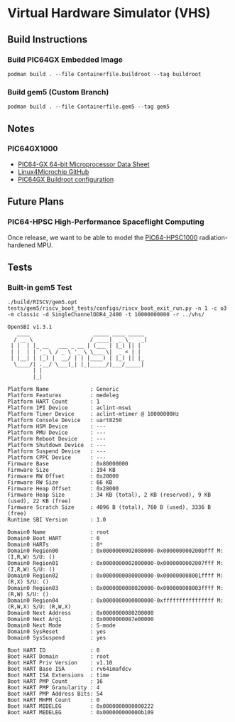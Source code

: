 # Virtual Hardware Simulator (VHS)

## Build Instructions

### Build PIC64GX Embedded Image

`podman build . --file Containerfile.buildroot --tag buildroot`

### Build gem5 (Custom Branch)

`podman build . --file Containerfile.gem5 --tag gem5`

## Notes

### PIC64GX1000

- [PIC64-GX 64-bit Microprocessor Data Sheet](https://ww1.microchip.com/downloads/aemDocuments/documents/MPU64/ProductDocuments/DataSheets/PIC64GX1000-64-bit-Microprocessor-Data-Sheet-DS50003724.pdf)
- [Linux4Microchip GitHub](https://github.com/linux4microchip)
- [PIC64GX Buildroot configuration](https://github.com/linux4microchip/buildroot-external-microchip/blob/master/configs/pic64gx_curiosity_kit_defconfig)

## Future Plans

### PIC64-HPSC High-Performance Spaceflight Computing

Once release, we want to be able to model the [PIC64-HPSC1000](https://www.microchip.com/en-us/product/pic64-hpsc1000) radiation-hardened MPU.

## Tests

### Built-in gem5 Test
```
./build/RISCV/gem5.opt tests/gem5/riscv_boot_tests/configs/riscv_boot_exit_run.py -n 1 -c o3 -m classic -d SingleChannelDDR4_2400 -t 10000000000 -r ../vhs/
```

```
OpenSBI v1.3.1
   ____                    _____ ____ _____
  / __ \                  / ____|  _ \_   _|
 | |  | |_ __   ___ _ __ | (___ | |_) || |
 | |  | | '_ \ / _ \ '_ \ \___ \|  _ < | |
 | |__| | |_) |  __/ | | |____) | |_) || |_
  \____/| .__/ \___|_| |_|_____/|___/_____|
        | |
        |_|

Platform Name             : Generic
Platform Features         : medeleg
Platform HART Count       : 1
Platform IPI Device       : aclint-mswi
Platform Timer Device     : aclint-mtimer @ 10000000Hz
Platform Console Device   : uart8250
Platform HSM Device       : ---
Platform PMU Device       : ---
Platform Reboot Device    : ---
Platform Shutdown Device  : ---
Platform Suspend Device   : ---
Platform CPPC Device      : ---
Firmware Base             : 0x80000000
Firmware Size             : 194 KB
Firmware RW Offset        : 0x20000
Firmware RW Size          : 66 KB
Firmware Heap Offset      : 0x28000
Firmware Heap Size        : 34 KB (total), 2 KB (reserved), 9 KB (used), 22 KB (free)
Firmware Scratch Size     : 4096 B (total), 760 B (used), 3336 B (free)
Runtime SBI Version       : 1.0

Domain0 Name              : root
Domain0 Boot HART         : 0
Domain0 HARTs             : 0*
Domain0 Region00          : 0x0000000002008000-0x000000000200bfff M: (I,R,W) S/U: ()
Domain0 Region01          : 0x0000000002000000-0x0000000002007fff M: (I,R,W) S/U: ()
Domain0 Region02          : 0x0000000080000000-0x000000008001ffff M: (R,X) S/U: ()
Domain0 Region03          : 0x0000000080020000-0x000000008003ffff M: (R,W) S/U: ()
Domain0 Region04          : 0x0000000000000000-0xffffffffffffffff M: (R,W,X) S/U: (R,W,X)
Domain0 Next Address      : 0x0000000080200000
Domain0 Next Arg1         : 0x0000000087e00000
Domain0 Next Mode         : S-mode
Domain0 SysReset          : yes
Domain0 SysSuspend        : yes

Boot HART ID              : 0
Boot HART Domain          : root
Boot HART Priv Version    : v1.10
Boot HART Base ISA        : rv64imafdcv
Boot HART ISA Extensions  : time
Boot HART PMP Count       : 16
Boot HART PMP Granularity : 4
Boot HART PMP Address Bits: 54
Boot HART MHPM Count      : 0
Boot HART MIDELEG         : 0x0000000000000222
Boot HART MEDELEG         : 0x000000000000b109
```
